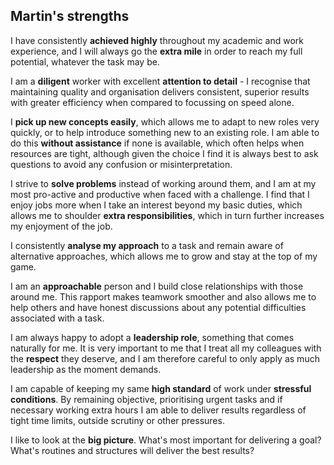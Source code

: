 ## Martin's strengths

I have consistently **achieved highly** throughout my academic and work
experience, and I will always go the **extra mile** in order to reach my full
potential, whatever the task may be.

I am a **diligent** worker with excellent **attention to detail** - I recognise
that maintaining quality and organisation delivers consistent, superior results
with greater efficiency when compared to focussing on speed alone.

I **pick up new concepts easily**, which allows me to adapt to new roles very
quickly, or to help introduce something new to an existing role. I am able to do
this **without assistance** if none is available, which often helps when
resources are tight, although given the choice I find it is always best to ask
questions to avoid any confusion or misinterpretation.

I strive to **solve problems** instead of working around them, and I am at my
most pro-active and productive when faced with a challenge. I find that I enjoy
jobs more when I take an interest beyond my basic duties, which allows me to
shoulder
**extra responsibilities**, which in turn further increases my enjoyment of the
job.

I consistently **analyse my approach** to a task and remain aware of alternative
approaches, which allows me to grow and stay at the top of my game.

I am an **approachable** person and I build close relationships with those
around me. This rapport makes teamwork smoother and also allows me to help
others and have honest discussions about any potential difficulties associated
with a task.

I am always happy to adopt a **leadership role**, something that comes naturally
for me. It is very important to me that I treat all my colleagues with the
**respect** they deserve, and I am therefore careful to only apply as much
leadership as the moment demands.

I am capable of keeping my same **high standard** of work under **stressful
conditions**. By remaining objective, prioritising urgent tasks and if necessary
working extra hours I am able to deliver results regardless of tight time
limits, outside scrutiny or other pressures.

I like to look at the **big picture**. What's most important for delivering a
goal? What's routines and structures will deliver the best results?
